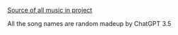 
[Source of all music in project](https://pixabay.com/service/license-summary/)


All the song names are random madeup by ChatGPT 3.5